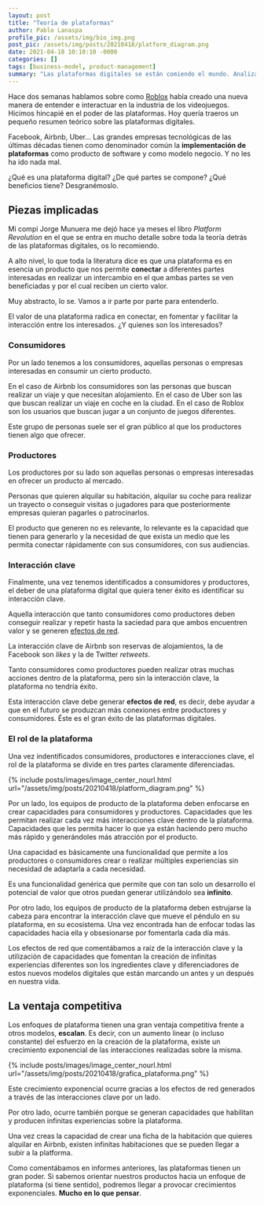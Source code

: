 ```yaml
---
layout: post
title: "Teoría de plataformas"
author: Pablo Lanaspa
profile_pic: /assets/img/bio_img.png
post_pic: /assets/img/posts/20210418/platform_diagram.png
date: 2021-04-18 10:10:10 -0000
categories: []
tags: [business-model, product-management]
summary: "Las plataformas digitales se están comiendo el mundo. Analizamos la teoría detrás de ellas."
---
```


Hace dos semanas hablamos sobre como [Roblox](https://planaspa.com/2021/04/04/Roblox.html) había creado una nueva manera de entender e interactuar en la industria de los videojuegos. Hicimos hincapié en el poder de las plataformas. Hoy quería traeros un pequeño resumen teórico sobre las plataformas digitales.

Facebook, Airbnb, Uber... Las grandes empresas tecnológicas de las últimas décadas tienen como denominador común la **implementación de plataformas** como producto de software y como modelo negocio. Y no les ha ido nada mal.

¿Qué es una plataforma digital? ¿De qué partes se compone? ¿Qué beneficios tiene? Desgranémoslo.

## Piezas implicadas

Mi compi Jorge Munuera me dejó hace ya meses el libro *Platform Revolution* en el que se entra en mucho detalle sobre toda la teoría detrás de las plataformas digitales, os lo recomiendo.

A alto nivel, lo que toda la literatura dice es que una plataforma es en esencia un producto que nos permite **conectar** a diferentes partes interesadas en realizar un intercambio en el que ambas partes se ven beneficiadas y por el cual reciben un cierto valor.

Muy abstracto, lo se. Vamos a ir parte por parte para entenderlo.

El valor de una plataforma radica en conectar, en fomentar y facilitar la interacción entre los interesados. ¿Y quienes son los interesados?

### Consumidores

Por un lado tenemos a los consumidores, aquellas personas o empresas interesadas en consumir un cierto producto.

En el caso de Airbnb los consumidores son las personas que buscan realizar un viaje y que necesitan alojamiento. En el caso de Uber son las que buscan realizar un viaje en coche en la ciudad. En el caso de Roblox son los usuarios que buscan jugar a un conjunto de juegos diferentes.

Este grupo de personas suele ser el gran público al que los productores tienen algo que ofrecer.

### Productores

Los productores por su lado son aquellas personas o empresas interesadas en ofrecer un producto al mercado.

Personas que quieren alquilar su habitación, alquilar su coche para realizar un trayecto o conseguir visitas o jugadores para que posteriormente empresas quieran pagarles o patrocinarlos.

El producto que generen no es relevante, lo relevante es la capacidad que tienen para generarlo y la necesidad de que exista un medio que les permita conectar rápidamente con sus consumidores, con sus audiencias.


### Interacción clave

Finalmente, una vez tenemos identificados a consumidores y productores, el deber de una plataforma digital que quiera tener éxito es identificar su interacción clave.

Aquella interacción que tanto consumidores como productores deben conseguir realizar y repetir hasta la saciedad para que ambos encuentren valor y se generen [efectos de red](https://es.wikipedia.org/wiki/Efecto_de_red).

La interacción clave de Airbnb son reservas de alojamientos, la de Facebook son *likes* y la de Twitter *retweets*.

Tanto consumidores como productores pueden realizar otras muchas acciones dentro de la plataforma, pero sin la interacción clave, la plataforma no tendría éxito. 

Esta interacción clave debe generar **efectos de red**, es decir, debe ayudar a que en el futuro se produzcan más conexiones entre productores y consumidores. Éste es el gran éxito de las plataformas digitales.


### El rol de la plataforma

Una vez indentificados consumidores, productores e interacciones clave, el rol de la plataforma se divide en tres partes claramente diferenciadas.

{% include posts/images/image_center_nourl.html url="/assets/img/posts/20210418/platform_diagram.png" %}

Por un lado, los equipos de producto de la plataforma deben enfocarse en crear capacidades para consumidores y productores. Capacidades que les permitan realizar cada vez más interacciones clave dentro de la plataforma. Capacidades que les permita hacer lo que ya están haciendo pero mucho más rápido y generándoles más atracción por el producto.

Una capacidad es básicamente una funcionalidad que permite a los productores o consumidores crear o realizar múltiples experiencias sin necesidad de adaptarla a cada necesidad.

Es una funcionalidad genérica que permite que con tan solo un desarrollo el potencial de valor que otros puedan generar utilizándolo sea **infinito**.

Por otro lado, los equipos de producto de la plataforma deben estrujarse la cabeza para encontrar la interacción clave que mueve el péndulo en su plataforma, en su ecosistema. Una vez encontrada han de enfocar todas las capacidades hacia ella y obsesionarse por fomentarla cada día más.

Los efectos de red que comentábamos a raíz de la interacción clave y la utilización de capacidades que fomentan la creación de infinitas experiencias diferentes son los ingredientes clave y diferenciadores de estos nuevos modelos digitales que están marcando un antes y un después en nuestra vida.

## La ventaja competitiva

Los enfoques de plataforma tienen una gran ventaja competitiva frente a otros modelos, **escalan**. Es decir, con un aumento linear (o incluso constante) del esfuerzo en la creación de la plataforma, existe un crecimiento exponencial de las interacciones realizadas sobre la misma.

{% include posts/images/image_center_nourl.html url="/assets/img/posts/20210418/grafica_plataforma.png" %}

Este crecimiento exponencial ocurre gracias a los efectos de red generados a través de las interacciones clave por un lado.

Por otro lado, ocurre también porque se generan capacidades que habilitan y producen infinitas experiencias sobre la plataforma.

Una vez creas la capacidad de crear una ficha de la habitación que quieres alquilar en Airbnb, existen infinitas habitaciones que se pueden llegar a subir a la platforma.

Como comentábamos en informes anteriores, las plataformas tienen un gran poder. Si sabemos orientar nuestros productos hacia un enfoque de plataforma (si tiene sentido), podremos llegar a provocar crecimientos exponenciales. **Mucho en lo que pensar**.


